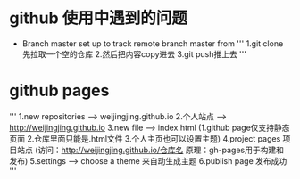 # github 使用中遇到的问题

- Branch master set up to track remote branch master from
'''
1.git clone先拉取一个空的仓库
2.然后把内容copy进去
3.git push推上去
'''


# github pages
'''
1.new repositories --> weijingjing.github.io
2.个人站点 --> http://weijingjing.github.io
3.new file --> index.html
(1.github page仅支持静态页面 2.仓库里面只能是.html文件 3.个人主页也可以设置主题)
4.project pages 项目站点
(访问：http://weijingjing.github.io/仓库名  原理：gh-pages用于构建和发布)
5.settings --> choose a theme 来自动生成主题
6.publish page 发布成功
'''